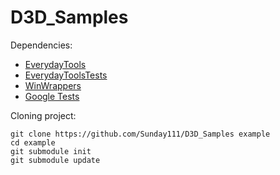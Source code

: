 # D3D_Samples

Dependencies:
 - [EverydayTools](https://github.com/Sunday111/EverydayTools)
 - [EverydayToolsTests](https://github.com/Sunday111/EverydayToolsTests)
 - [WinWrappers](https://github.com/Sunday111/WinWrappers-WinWrappers)
 - [Google Tests](https://github.com/google/googletest)
 
 Cloning project:
```
git clone https://github.com/Sunday111/D3D_Samples example
cd example
git submodule init
git submodule update
```
